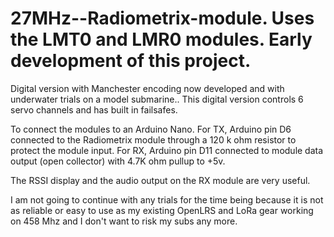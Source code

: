 # 27MHz--Radiometrix-module. Uses the LMT0 and LMR0 modules. Early development of this project.   

Digital version with Manchester encoding now developed and with underwater trials on a model submarine.. This digital version controls 6 servo channels and has built in failsafes. 

To connect the modules to an Arduino Nano. For TX, Arduino pin D6 connected to the Radiometrix module through a 120 k ohm resistor to protect the module input.
For RX, Arduino pin D11 connected to module data output (open collector) with 4.7K ohm pullup to +5v.

The RSSI display and the audio output on the RX module are very useful.

I am not going to continue with any trials for the time being because it is not as reliable or easy to use as my existing  OpenLRS and LoRa gear working on 458 Mhz and I don't want to risk my subs any more.
